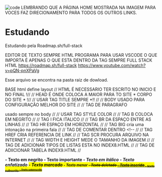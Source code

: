 ![code](https://github.com/Dev-RichardZamoner/Estudando/assets/130820445/07ab2494-6852-45b2-a93e-899b405ff2d1)
LEMBRANDO QUE A PÁGINA HOME MOSTRADA NA IMAGEM PARA VOCES FAZ DIRECIONAMENTO PARA TODOS OS OUTROS LINKS.
# Estudando
Estudando pela Roadmap.sh/full-stack

EDITOR DE TEXTO SEMPRE HTML
PROGRAMA PARA USAR VSCODE 
O QUE IMPORTA É APENAS O QUE ESTA DENTRO DA TAG SEMPRE 
FULL STACK HTML 
https://roadmap.sh/full-stack
https://www.youtube.com/watch?v=pQN-pnXPaVg

Esse arquivo se encontra na pasta raiz de dowload.

BASE
html define layout
// HTML É NECESSARIO TER ESCRITO NO INICIO E NO FINAL !//
// HEAD É ONDE COLOCA A MAIOR PARA TO SITE * CORPO DO SITE * !//
// USAR TAG TITLE SEMPRE *!! //
// BODY USADO PARA CONFIGURAÇÃO MELHOR DO SITE //
// TAG DE PARAGRAFO <P></P> usado sempre no body //
// USAR TAG STYLE COLOR //
// TAG B COLOCA EM NEGRITO //
// TAG I FICA ITALICO  //
// TAG BR DA ESPAÇO ENTRE AS LINHAS //
// TAG HR ESPAÇO EM HORIZONTAL //
// TAG BIG cria uma intonação na primeira fala //
// TAG DE COMENTAR DENTRO <!-- //
// TAG HREF CRIA REFERENCIA DE LINK //
// TAG SCR PROCURA ARQUIVO NA INTERNET //
// TAG WIDTH E HEIGHT MEDE O TAMANHO DA IMAGEM //
// TAG DE ADICIONAR TIPOS DE LISTAS ESTA NO INDEX8.HTML //
// TAG DE ADIICIONAR TABELA INDEX9.HTML //


<b>- Texto em negrito
<strong>- Texto importante
<i>- Texto em itálico
<em>- Texto enfatizado
<mark>- Texto marcado
<small>- Texto menor
<del>- Texto deletado
<ins>- Texto inserido
<sub>- texto subscrito
<sup>- Texto sobrescrito
